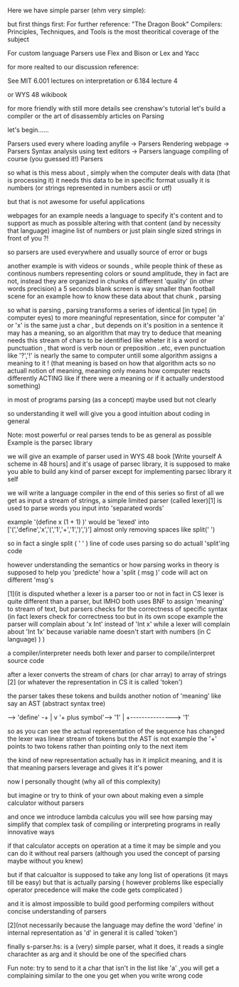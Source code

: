 Here we have simple parser (ehm very simple):

but first things first:
For further reference:
"The Dragon Book" Compilers: Principles, Techniques, and Tools is the most theoritical coverage of the subject

For custom language Parsers use Flex and Bison or Lex and Yacc

for more realted to our discussion reference:

See MIT 6.001 lectures on interpretation
or 6.184 lecture 4

or WYS 48 wikibook

for more friendly with still more details see crenshaw's tutorial let's build a compiler or the art of disassembly articles on Parsing

let's begin......


Parsers used every where loading anyfile -> Parsers
Rendering webpage -> Parsers
Syntax analysis using text editors -> Parsers
language compiling of course (you guessed it!) Parsers

so what is this mess about , simply when the computer deals with data (that is processing it) it needs this data to be in specific format usually it is numbers (or strings represented in numbers ascii or utf)

but that is not awesome for useful applications

webpages for an example needs a language to specify it's content and to support as much as possible altering with that content (and by necessity that language)
imagine list of numbers or just plain single sized strings in front of you ?!

so parsers are used everywhere and usually source of error or bugs

another example is with videos or sounds , while people think of these as continous numbers representing colors or sound amplitude, they in fact are not, instead they are organized in chunks of different 'quality' (in other words precision) a 5 seconds blank screen is way smaller than football scene for an example
how to know these data about that chunk , parsing


so what is parsing , parsing transforms a series of identical [in type] (in computer eyes) to more meaningful representation, since for computer 'a' or 'x' is the same just a char , but depends on it's position in a sentence it may has a meaning, so an algorithm that may try to deduce that meaning needs this stream of chars to be identified like wheter it is a word or punctuation , that word is verb noun or preposition ..etc, even punctuation like '?','!' is nearly the same to computer untill some algorithm assigns a meaning to it ! (that meaning is based on how that algorithm acts so no actuall notion of meaning, meaning only means how computer reacts differently ACTING like if there were a meaning or if it actually understood something)

in most of programs parsing (as a concept) maybe used but not clearly

so understanding it well will give you a good intuition about coding in general

Note: most powerful or real parses tends to be as general as possible
Example is the parsec library

we will give an example of parser used in WYS 48 book [Write yourself A scheme in 48 hours] and it's usage of parsec library, it is supposed to make you able to build any kind of parser except for implementing parsec library it self

we will write a language compiler in the end of this series
so first of all we get as input a stream of strings, a simple limited parser (called lexer)[1] is used to parse words you input into 'separated words'

example '(define x (1 + 1) )' would be 'lexed' into ['(','define','x','(','1','+','1',')',')']
almost only removing spaces like split(' ')

so in fact a single split ( ' ' ) line of code uses parsing so do actuall 'split'ing code

however understanding the semantics or how parsing works in theory is supposed to help you 'predicte' how a 'split ( msg )' code will act on different 'msg's

[1](it is disputed whether a lexer is a parser too or not in fact in CS lexer is quite different than a parser, but IMHO both uses BNF to assign 'meaning' to stream of text, but parsers checks for the correctness of specific syntax (in fact lexers check for correctness too but in its own scope example the parser will complain about 'x Int' instead of 'Int x' while a lexer will complain about 'Int 1x' because variable name doesn't start with numbers (in C language)  ) )

a compiler/interpreter needs both lexer and parser to compile/interpret source code

after a lexer converts the stream of chars (or char array) to array of strings [2] (or whatever the representation in CS it is called 'token')

the parser takes these tokens and builds another notion of 'meaning' like say an AST (abstract syntax tree) 

   --> 'define' -+
                 |
                 v
                '+ plus symbol'--> '1'
                 |
                 +---------------> '1'
                 
so as you can see the actual representation of the sequence has changed
the lexer was linear stream of tokens but the AST is not
example the '+' points to two tokens rather than pointing only to the next item

the kind of new representation actually has in it implicit meaning, and it is that meaning parsers leverage and gives it it's power

now I personally thought (why all of this complexity)

but imagine or try to think of your own about making even a simple calculator without parsers 

and once we introduce lambda calculus you will see how parsing may simplify that complex task of compiling or interpreting programs in really innovative ways

if that calculator accepts on operation at a time it may be simple and you can do it without real parsers (although you used the concept of parsing maybe without you knew)

but if that calcualtor is supposed to take any long list of operations (it mays till be easy) but that is actually parsing ( however problems like especially operator precedence will make the code gets complicated )

and it is almost impossible to build good performing compilers without concise understanding of parsers

[2](not necessarily because the language may define the word 'define' in internal representation as 'd' in general it is called 'token')


finally s-parser.hs: is a (very) simple parser, what it does, it reads a single charachter as arg and it should be one of the specified chars 

Fun note: try to send to it a char that isn't in the list like 'a' ,you will get a complaining similar to the one you get when you write wrong code
